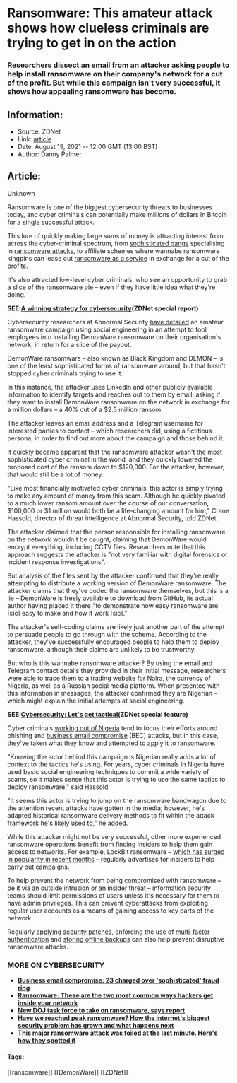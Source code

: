 # Ransomware: This amateur attack shows how clueless criminals are trying to get in on the action
### Researchers dissect an email from an attacker asking people to help install ransomware on their company's network for a cut of the profit. But while this campaign isn't very successful, it shows how appealing ransomware has become.

## Information:
+ Source: ZDNet
+ Link: [article](https://www.zdnet.com/article/ransomware-this-amateur-attack-shows-how-clueless-criminals-are-trying-to-get-in-on-the-action/)
+ Date: August 19, 2021 -- 12:00 GMT (13:00 BST)
+ Author: Danny Palmer


## Article:
Unknown

Ransomware is one of the biggest cybersecurity threats to businesses today, and cyber criminals can potentially make millions of dollars in Bitcoin for a single successful attack. 

This lure of quickly making large sums of money is attracting interest from across the cyber-criminal spectrum, from [sophisticated gangs](https://www.zdnet.com/article/ransomware-now-attackers-are-exploiting-windows-printnightmare-vulnerabilities/) specialising in [ransomware attacks](https://www.zdnet.com/article/ransomware-an-executive-guide-to-one-of-the-biggest-menaces-on-the-web/), to affiliate schemes where wannabe ransomware kingpins can lease out [ransomware as a service](https://www.zdnet.com/article/ransomware-as-a-service-is-the-new-big-problem-for-business/) in exchange for a cut of the profits. 


It's also attracted low-level cyber criminals, who see an opportunity to grab a slice of the ransomware pie – even if they have little idea what they're doing. 

****SEE:****[****A winning strategy for cybersecurity****](http://www.zdnet.com/topic/a-winning-strategy-for-cybersecurity/)****(ZDNet special report)****

Cybersecurity researchers at Abnormal Security [have detailed](https://www.abnormalsecurity.com/blog/nigerian-ransomware-soliciting-employees-demonware.) an amateur ransomware campaign using social engineering in an attempt to fool employees into installing DemonWare ransomware on their organisation's network, in return for a slice of the payout.

DemonWare ransomware – also known as Black Kingdom and DEMON – is one of the least sophisticated forms of ransomware around, but that hasn't stopped cyber criminals trying to use it. 

In this instance, the attacker uses LinkedIn and other publicly available information to identify targets and reaches out to them by email, asking if they want to install DemonWare ransomware on the network in exchange for a million dollars – a 40% cut of a $2.5 million ransom.  






The attacker leaves an email address and a Telegram username for interested parties to contact – which researchers did, using a fictitious persona, in order to find out more about the campaign and those behind it. 

It quickly became apparent that the ransomware attacker wasn't the most sophisticated cyber criminal in the world, and they quickly lowered the proposed cost of the ransom down to $120,000. For the attacker, however, that would still be a lot of money. 

"Like most financially motivated cyber criminals, this actor is simply trying to make any amount of money from this scam. Although he quickly pivoted to a much lower ransom amount over the course of our conversation, $100,000 or $1 million would both be a life-changing amount for him," Crane Hassold, director of threat intelligence at Abnormal Security, told ZDNet. 

The attacker claimed that the person responsible for installing ransomware on the network wouldn't be caught, claiming that DemonWare would encrypt everything, including CCTV files. Researchers note that this approach suggests the attacker is "not very familiar with digital forensics or incident response investigations". 

But analysis of the files sent by the attacker confirmed that they're really attempting to distribute a working version of DemonWare ransomware. The attacker claims that they've coded the ransomware themselves, but this is a lie – DemonWare is freely available to download from GitHub, its actual author having placed it there "to demonstrate how easy ransomware are [sic] easy to make and how it work [sic]." 

The attacker's self-coding claims are likely just another part of the attempt to persuade people to go through with the scheme. According to the attacker, they've successfully encouraged people to help them to deploy ransomware, although their claims are unlikely to be trustworthy. 

But who is this wannabe ransomware attacker? By using the email and Telegram contact details they provided in their initial message, researchers were able to trace them to a trading website for Naira, the currency of Nigeria, as well as a Russian social media platform. When presented with this information in messages, the attacker confirmed they are Nigerian – which might explain the initial attempts at social engineering. 

**SEE:**[**Cybersecurity: Let's get tactical**](https://www.zdnet.com/topic/cybersecurity-lets-get-tactical/)**(ZDNet special feature)**

Cyber criminals [working out of Nigeria](https://www.zdnet.com/article/phishing-scams-a-quarter-of-all-business-email-compromise-attacks-come-from-the-us/) tend to focus their efforts around phishing and [business email compromise](https://www.zdnet.com/article/this-cybersecurity-threat-costs-business-millions-and-its-the-one-they-often-forget-about/) (BEC) attacks, but in this case, they've taken what they know and attempted to apply it to ransomware. 

"Knowing the actor behind this campaign is Nigerian really adds a lot of context to the tactics he's using. For years, cyber criminals in Nigeria have used basic social engineering techniques to commit a wide variety of scams, so it makes sense that this actor is trying to use the same tactics to deploy ransomware," said Hassold 

"It seems this actor is trying to jump on the ransomware bandwagon due to the attention recent attacks have gotten in the media; however, he's adapted historical ransomware delivery methods to fit within the attack framework he's likely used to," he added. 

While this attacker might not be very successful, other more experienced ransomware operations benefit from finding insiders to help them gain access to networks. For example, LockBit ransomware – [which has surged in popularity in recent months](https://www.zdnet.com/article/this-ransomware-has-returned-with-new-techniques-to-make-attacks-more-effective/) – regularly advertises for insiders to help carry out campaigns. 

To help prevent the network from being compromised with ransomware – be it via an outside intrusion or an insider threat – information security teams should limit permissions of users unless it's necessary for them to have admin privileges. This can prevent cyberattacks from exploiting regular user accounts as a means of gaining access to key parts of the network. 

Regularly [applying security patches](https://www.zdnet.com/article/this-one-change-could-protect-your-systems-from-attack-so-why-dont-more-companies-do-it/), enforcing the use of [multi-factor authentication](https://www.zdnet.com/article/multi-factor-authentication-use-it-for-all-the-people-that-access-your-network-all-the-time/) and [storing offline backups](https://www.zdnet.com/article/a-nas-is-not-enough/) can also help prevent disruptive ransomware attacks. 

### **MORE ON CYBERSECURITY**

* [**Business email compromise: 23 charged over 'sophisticated' fraud ring**](https://www.zdnet.com/article/business-email-compromise-23-charged-over-sophisticated-fraud-ring/)
* [**Ransomware: These are the two most common ways hackers get inside your network**](https://www.zdnet.com/article/ransomware-these-are-the-two-most-common-ways-hackers-get-inside-your-network/)
* [**New DOJ task force to take on ransomware, says report**](https://www.cnet.com/tech/services-and-software/new-doj-task-force-to-reportedly-take-on-ransomware/)
* [**Have we reached peak ransomware? How the internet's biggest security problem has grown and what happens next**](https://www.zdnet.com/article/have-we-reached-peak-ransomware-how-the-internets-biggest-security-problem-has-grown-and-what-happens-next/)
* [**This major ransomware attack was foiled at the last minute. Here's how they spotted it**](https://www.zdnet.com/article/this-ransomware-attack-was-foiled-at-the-last-minute-heres-how-they-spotted-it/)





#### Tags:
[[ransomware]] [[DemonWare]] [[ZDNet]]
